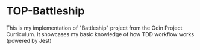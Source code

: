 # TOP-Battleship
This is my implementation of "Battleship" project from the Odin Project Curriculum. It showcases my basic knowledge of how TDD workflow works (powered by Jest)
